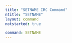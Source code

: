 ```yaml
---
title: "SETNAME IRC Command"
ntitle: "SETNAME"
layout: command
notstarted: true

command: SETNAME
---
```

